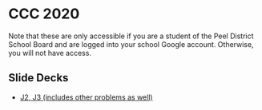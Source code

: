 # CCC 2020
Note that these are only accessible if you are a student of the Peel District School Board and are logged into your school Google account. Otherwise, you will not have access.
## Slide Decks
- [J2, J3 (includes other problems as well)](https://docs.google.com/presentation/d/1_FomAbuEMwv_yw7vQ-oKWXpqKK6wE3YeF7bll1j-SiE/edit?usp=sharing)